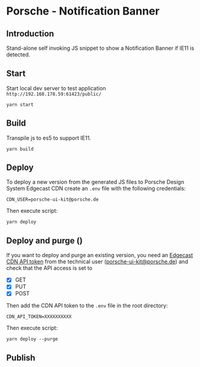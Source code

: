 # Porsche - Notification Banner

## Introduction
Stand-alone self invoking JS snippet to show a Notification Banner if IE11 is detected. 

## Start
Start local dev server to test application `http://192.168.178.59:61423/public/`

```
yarn start
```

## Build
Transpile js to es5 to support IE11.

```
yarn build
```

## Deploy

To deploy a new version from the generated JS files to Porsche Design System Edgecast CDN create an `.env` file with the following credentials:

```
CDN_USER=porsche-ui-kit@porsche.de
```

Then execute script:
```
yarn deploy
```

## Deploy and purge ()

If you want to deploy and purge an existing version, you need an [Edgecast CDN API token](https://my.edgecast.com) from the technical user (porsche-ui-kit@porsche.de) and check that the API access is set to 
- [x] GET
- [x] PUT
- [x] POST

Then add the CDN API token to the `.env` file in the root directory:

```
CDN_API_TOKEN=XXXXXXXXXX
```

Then execute script:
```
yarn deploy --purge
```

## Publish
